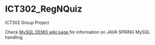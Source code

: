 # ICT302_RegNQuiz
ICT302 Group Project

Check [MySQL DEMO wiki page ](https://github.com/FluffyFatBunny/ICT302_RegNQuiz/wiki/MySQL-Demo) for information on JAVA SPRING MySQL handling 
